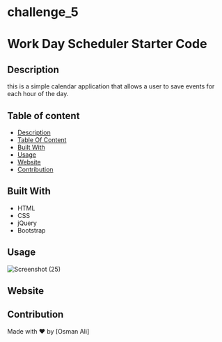 # challenge_5

# Work Day Scheduler Starter Code

## Description
this is a simple calendar application that allows a user to save events for each hour of the day.

## Table of content
- [Description](#description)
- [Table Of Content](#table-of-content)
- [Built With](#built-with)
- [Usage](#usage)
- [Website](#website)
- [Contribution](#contribution)

## Built With
* HTML
* CSS
* jQuery
* Bootstrap

## Usage
![Screenshot (25)](https://user-images.githubusercontent.com/100746995/165000992-fb309b86-1cfe-4418-b605-76a6ca2d5f2a.png)


## Website

## Contribution
Made with ❤️ by [Osman Ali]
